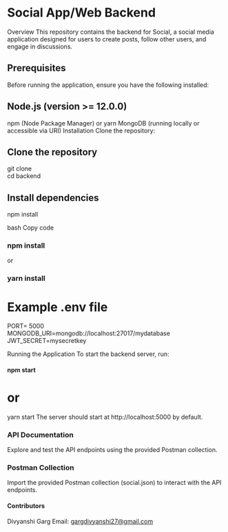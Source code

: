 # Social App/Web Backend
Overview
This repository contains the backend for Social, a social media application designed for users to create posts, follow other users, and engage in discussions.

## Prerequisites
Before running the application, ensure you have the following installed:

## Node.js (version >= 12.0.0)
npm (Node Package Manager) or yarn
MongoDB (running locally or accessible via URI)
Installation
Clone the repository:

## Clone the repository
git clone <repository-url></br>
cd backend

## Install dependencies
npm install

bash
Copy code
### npm install
or
### yarn install
# Example .env file

PORT= 5000 </br>
MONGODB_URI=mongodb://localhost:27017/mydatabase </br>
JWT_SECRET=mysecretkey

Running the Application
To start the backend server, run:</br>
#### npm start
# or
yarn start
The server should start at http://localhost:5000 by default.

### API Documentation
Explore and test the API endpoints using the provided Postman collection.

### Postman Collection
Import the provided Postman collection (social.json) to interact with the API endpoints.

#### Contributors
Divyanshi Garg
Email: gargdivyanshi27@gmail.com



